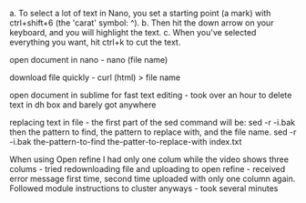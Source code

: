 a. To select a lot of text in Nano, you set a starting point (a mark) with ctrl+shift+6 (the 'carat' symbol: ^). b. Then hit the down arrow on your keyboard, and you will highlight the text. c. When you've selected everything you want, hit ctrl+k to cut the text.

open document in nano - nano (file name)

download file quickly - curl (html) > file name

open document in sublime for fast text editing - took over an hour to delete text in dh box and barely got anywhere 

replacing text in file - the first part of the sed command will be: sed -r -i.bak then the pattern to find, the pattern to replace with, and the file name. sed -r -i.bak the-pattern-to-find the-patter-to-replace-with index.txt

When using Open refine I had only one colum while the video shows three colums - tried redownloading file and uploading to open refine - received error message first time, second time uploaded with only one column again. Followed module instructions to cluster anyways - took several minutes 
